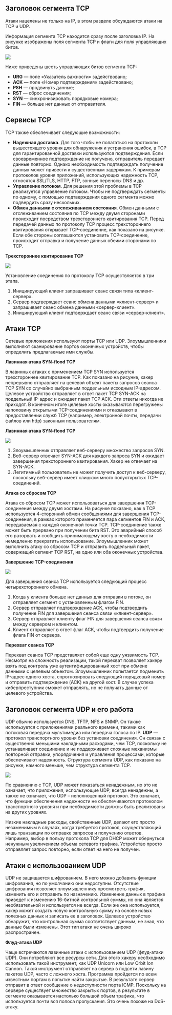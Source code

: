 <!-- 3.7.1 -->
## Заголовок сегмента TCP 

Атаки нацелены не только на IP, в этом разделе обсуждаются атаки на TCP и UDP.

Информация сегмента TCP находится сразу после заголовка IP. На рисунке изображены поля сегмента TCP и флаги для поля управляющих битов.

![](./assets/3.7.1.png)
<!-- /courses/ensa-dl/ae8e8c80-34fd-11eb-ba19-f1886492e0e4/aeb3eed6-34fd-11eb-ba19-f1886492e0e4/assets/c5e3cab0-1c46-11ea-af56-e368b99e9723.svg -->

Ниже приведены шесть управляющих битов сегмента TCP:

* **URG** — поле «Указатель важности» задействовано;
* **ACK** — поле «Номер подтверждения» задействовано;
* **PSH** — продвинуть данные;
* **RST** — сброс соединения;
* **SYN** — синхронизировать порядковые номера;
* **FIN** — больше нет данных от отправителя.

<!--
На схеме показаны поля заголовка сегмента TCP. Название поля и его размер: порт источника (16), порт назначения (16), порядковый номер (32), номер подтверждения (32), длина заголовка (4), зарезервировано (6), управляющие биты (6), окно (16), контрольная сумма (16), срочность (16), опции (0 или 32 если есть). За полями заголовка следуют данные уровня приложения (переменный размер).
-->

<!-- 3.7.2 -->
## Сервисы TCP

TCP также обеспечивает следующие возможности:

* **Надежная доставка**. Для того чтобы не полагаться на протоколы вышестоящего уровня для обнаружения и устранения ошибок, в TCP для гарантированной доставки используются подтверждения. Если своевременное подтверждение не получено, отправитель передает данные повторно. Однако необходимость подтверждать получение данных может привести к существенным задержкам. К примерам протоколов уровня приложений, использующих надежность TCP, относятся SSL/TLS, HTTP, FTP, зонные переносы DNS и др.
* **Управление потоком**. Для решения этой проблемы в TCP реализуется управление потоком. Чтобы не подтверждать сегменты по одному, с помощью  подтверждения одного сегмента можно подвердить сразу нескольких.
* **Обмен данными с отслеживанием состояния**. Обмен данными с отслеживанием состояния по TCP между двумя сторонами происходит посредством трехстороннего квитирования TCP. Перед передачей данных по протоколу TCP процесс трехстороннего квитирования открывает TCP-соединение, как показано на рисунке. Если обе стороны соглашаются установить TCP-соединение, происходит отправка и получение данных обеими сторонами по TCP.

**Трехстороннее квитирование TCP**

![](./assets/3.7.2.png)
<!-- /courses/ensa-dl/ae8e8c80-34fd-11eb-ba19-f1886492e0e4/aeb3eed6-34fd-11eb-ba19-f1886492e0e4/assets/c5e4dc23-1c46-11ea-af56-e368b99e9723.svg -->

Установление соединения по протоколу TCP осуществляется в три этапа.

1.  Инициирующий клиент запрашивает сеанс связи типа «клиент-сервер».
2.  Сервер подтверждает сеанс обмена данными «клиент-сервер» и запрашивает сеанс обмена данными «сервер-клиент».
3.  Инициирующий клиент подтверждает сеанс связи «сервер-клиент».

<!--
Рисунок является иллюстрацией обмена сообщениями между двумя хостами во время трехстороннего квитирования TCP. Он начинается, когда клиент отправляет сообщение с установленным битом управления SYN (SEQ=100 CTL=SYN). Он принимается сервером, который отвечает отправкой сообщения с установленными битами управления SYN и ACK (SEQ=300 ACK=101 CTL=SYN, ACK). Клиент получает SYN, ACK и отвечает, отправляя сообщение с установленным битом управления ACK (SEQ=101 ACK=301 CTL=ACK), и сеанс устанавливается.
-->

<!-- 3.7.3 -->
## Атаки TCP

Сетевые приложения используют порты TCP или UDP. Злоумышленники выполняют сканирование портов оконечных устройств, чтобы определить предлагаемые ими службы.

**Лавинная атака SYN-flood TCP**

В лавинных атаках с применением TCP SYN используется трехстороннее квитирование TCP. Как показано на рисунке, хакер непрерывно отправляет на целевой объект пакеты запросов сеанса TCP SYN со случайно выбранным поддельным исходным IP-адресом. Целевое устройство отправляет в ответ пакет TCP SYN-ACK на поддельный IP-адрес и ожидает пакет TCP ACK. Эти ответы никогда не приходят. В конечном итоге целевые хосты оказываются перегружены наполовину открытыми TCP-соединениями и отказывают в предоставлении служб TCP (например, электронной почты, передачи файлов или http) законным пользователям.

**Лавинная атака SYN-flood TCP**

![](./assets/3.7.3-1.png)
<!-- /courses/ensa-dl/ae8e8c80-34fd-11eb-ba19-f1886492e0e4/aeb3eed6-34fd-11eb-ba19-f1886492e0e4/assets/c5e59f70-1c46-11ea-af56-e368b99e9723.svg -->

1.  Злоумышленник отправляет веб-серверу множество запросов SYN.
2.  Веб-сервер отвечает SYN-ACK для каждого запроса SYN и ожидает завершения трехстороннего квитирования. Хакер не отвечает на SYN-ACK.
3.  Легитимный пользователь не может получить доступ к веб-серверу, поскольку веб-сервер имеет слишком много полуоткрытых TCP-соединений.

**Атака со сбросом TCP**

Атака со сбросом TCP может использоваться для завершения TCP-соединения между двумя хостами. На рисунке показано, как в TCP используется 4-сторонний обмен сообщениями для завершения TCP-соединения, в рамках которого применяется пара сегментов FIN и ACK, передаваемая с каждой оконечной точки TCP. TCP-соединение также может быть прервано при получении бита RST. Это аварийный способ его разорвать и сообщить принимающему хосту о необходимости немедленно прекратить использование. Злоумышленник может выполнить атаку со сбросом TCP и отправить поддельный пакет, содержащий сегмент TCP RST, на одно или оба оконечных устройства.

**Завершение TCP-соединения**

![](./assets/3.7.3-2.png)
<!-- /courses/ensa-dl/ae8e8c80-34fd-11eb-ba19-f1886492e0e4/aeb3eed6-34fd-11eb-ba19-f1886492e0e4/assets/c5e63bb0-1c46-11ea-af56-e368b99e9723.svg -->

Для завершения сеанса TCP используется следующий процесс четырехстороннего обмена.

1.  Когда у клиента больше нет данных для отправки в потоке, он отправляет сегмент с установленным флагом FIN.
2.  Сервер отправляет подтверждение ACK, чтобы подтвердить получение FIN для завершения сеанса связи «клиент-сервер».
3.  Сервер отправляет клиенту флаг FIN для завершения сеанса связи между сервером и клиентом.
4.  Клиент отправляет в ответ флаг ACK, чтобы подтвердить получение флага FIN от сервера.

**Перехват сеанса TCP**

Перехват сеанса TCP представляет собой еще одну уязвимость TCP. Несмотря на сложность реализации, такой перехват позволяет хакеру взять под контроль уже аутентифицированный хост при обмене данными с целевым объектом. Злоумышленник попытается подменить IP-адрес одного хоста, спрогнозировать следующий порядковый номер и отправить подтверждение (ACK) на другой хост. В случае успеха киберпреступник сможет отправлять, но не получать данные от целевого устройства.

<!-- 3.7.4 -->
## Заголовок сегмента UDP и его работа

UDP обычно используется DNS, TFTP, NFS и SNMP. Он также используется с приложениями реального времени, такими как потоковая передача мультимедиа или передача голоса по IP. **UDP** — протокол транспортного уровня без установки соединения. Он связан с существенно меньшими накладными расходами, чем TCP, поскольку не устанавливает соединение и не поддерживает сложные механизмы повторной отправки, упорядочения и управления процессами, которые обеспечивают надежность. Структура сегмента UDP, как показано на рисунке, намного меньше, чем структура сегмента TCP.

![](./assets/3.7.4.png)
<!-- /courses/ensa-dl/ae8e8c80-34fd-11eb-ba19-f1886492e0e4/aeb3eed6-34fd-11eb-ba19-f1886492e0e4/assets/c5e6d7f0-1c46-11ea-af56-e368b99e9723.svg -->

<!--
Структура сегмента UDP включает в себя: порт источника (16), порт назначения (16), длина (16), контрольная сумма (16) данные уровня приложений (переменный размер)
-->

По сравнению с TCP, UDP может показаться ненадежным, но это не означает, что приложения, использующие UDP, всегда ненадежны, а также не означает, что UDP – неполноценный протокол. Это означает, что функции обеспечения надежности не обеспечиваются протоколом транспортного уровня и при необходимости должны быть реализованы на других уровнях.

Низкие накладные расходы, свойственные UDP, делают его просто незаменимым в случаях, когда требуется протокол, осуществляющий лишь транзакции по отправке запросов и получению ответов. Например, выбор в пользу протокола TCP для DHCP может обернуться ненужным увеличением объема сетевого трафика. Устройство просто отправляет запрос повторно, если ответ на него не получен.

<!-- 3.7.5 -->
## Атаки с использованием UDP

UDP не защищается шифрованием. В него можно добавить функции шифрования, но по умолчанию они недоступны. Отсутствие шифрования позволяет злоумышленнику просмотреть трафик, изменить его и отправить по назначению. Изменение данных в трафике приведет к изменению 16-битной контрольной суммы, но она является необязательной и используется не всегда. Если же она используется, хакер может создать новую контрольную сумму на основе новых полезных данных и записать ее в заголовок. Целевое устройство обнаружит, что контрольная сумма соответствует данным, не зная, что данные были изменены. Этот тип атаки не очень широко распространен.

**Флуд-атака UDP**

Чаще встречаются лавинные атаки с использованием UDP (флуд-атаки UDP). Они потребляют все ресурсы сети. Для этого хакеру необходимо использовать такой инструмент, как UDP Unicorn или Low Orbit Ion Cannon. Такой инструмент отправляет на сервер в подсети лавину пакетов UDP, часто с ложного хоста. Программа пройдется по всем известным портам в попытке найти закрытые. В результате сервер отправит в ответ сообщение о недоступности порта ICMP. Поскольку на сервере существует множество закрытых портов, в результате в сегменте оказывается настолько большой объем трафика, что используется почти вся полоса пропускания. Это очень похоже на ⁪DoS-атаку.

<!-- 3.7.6 -->
<!-- quiz -->

